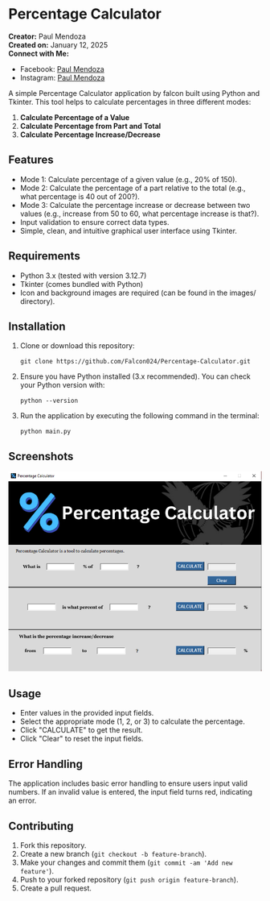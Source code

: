 # Percentage Calculator
**Creator:** Paul Mendoza   
**Created on:** January 12, 2025    
**Connect with Me:**   
* Facebook: [Paul Mendoza](https://www.facebook.com/mypaulmendoza/)
* Instagram: [Paul Mendoza](https://www.instagram.com/mypaulmendoza/)
  
A simple Percentage Calculator application by falcon built using Python and Tkinter. This tool helps to calculate percentages in three different modes:

1. **Calculate Percentage of a Value**
2. **Calculate Percentage from Part and Total**
3. **Calculate Percentage Increase/Decrease**
## Features
* Mode 1: Calculate percentage of a given value (e.g., 20% of 150).
* Mode 2: Calculate the percentage of a part relative to the total (e.g., what percentage is 40 out of 200?).
* Mode 3: Calculate the percentage increase or decrease between two values (e.g., increase from 50 to 60, what percentage increase is that?).
* Input validation to ensure correct data types.
* Simple, clean, and intuitive graphical user interface using Tkinter.
## Requirements
* Python 3.x (tested with version 3.12.7)
* Tkinter (comes bundled with Python)
* Icon and background images are required (can be found in the images/ directory).
## Installation
1. Clone or download this repository:

       git clone https://github.com/Falcon024/Percentage-Calculator.git
2. Ensure you have Python installed (3.x recommended). You can check your Python version with:

       python --version
3. Run the application by executing the following command in the terminal:

       python main.py
## Screenshots
  ![Percentage-Calculator](images/ss.png)
## Usage
* Enter values in the provided input fields.
* Select the appropriate mode (1, 2, or 3) to calculate the percentage.
* Click "CALCULATE" to get the result.
* Click "Clear" to reset the input fields.
## Error Handling
The application includes basic error handling to ensure users input valid numbers. If an invalid value is entered, the input field turns red, indicating an error.
## Contributing
1. Fork this repository.
2. Create a new branch (`git checkout -b feature-branch`).
3. Make your changes and commit them (`git commit -am 'Add new feature'`).
4. Push to your forked repository (`git push origin feature-branch`).
5. Create a pull request.

